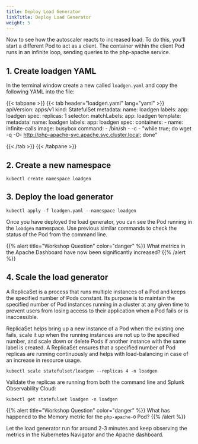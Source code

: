 ```yaml
---
title: Deploy Load Generator
linkTitle: Deploy Load Generator
weight: 5
---
```


Now to see how the autoscaler reacts to increased load. To do this, you'll start a different Pod to act as a client. The container within the client Pod runs in an infinite loop, sending queries to the php-apache service.

## 1. Create loadgen YAML

In the terminal window create a new called `loadgen.yaml` and copy the following YAML into the file:

{{< tabpane >}}
{{< tab header="loadgen.yaml" lang="yaml" >}}
apiVersion: apps/v1
kind: StatefulSet
metadata:
  name: loadgen
  labels:
    app: loadgen
spec:
  replicas: 1
  selector:
    matchLabels:
      app: loadgen
  template:
    metadata:
      name: loadgen
      labels:
        app: loadgen
    spec:
      containers:
      - name: infinite-calls
        image: busybox
        command:
        - /bin/sh
        - -c
        - "while true; do wget -q -O- http://php-apache-svc.apache.svc.cluster.local; done"

{{< /tab >}}
{{< /tabpane >}}

## 2. Create a new namespace

``` text
kubectl create namespace loadgen
```

## 3. Deploy the load generator

``` text
kubectl apply -f loadgen.yaml --namespace loadgen
```

Once you have deployed the load generator, you can see the Pod running in the `loadgen` namespace. Use previous similar commands to check the status of the Pod from the command line.

{{% alert title="Workshop Question" color="danger" %}}
What metrics in the Apache Dashboard have now been significantly increased?
{{% /alert %}}

## 4. Scale the load generator

A ReplicaSet is a process that runs multiple instances of a Pod and keeps the specified number of Pods constant. Its purpose is to maintain the specified number of Pod instances running in a cluster at any given time to prevent users from losing access to their application when a Pod fails or is inaccessible.

ReplicaSet helps bring up a new instance of a Pod when the existing one fails, scale it up when the running instances are not up to the specified number, and scale down or delete Pods if another instance with the same label is created. A ReplicaSet ensures that a specified number of Pod replicas are running continuously and helps with load-balancing in case of an increase in resource usage.

``` text
kubectl scale statefulset/loadgen --replicas 4 -n loadgen
```

Validate the replicas are running from both the command line and Splunk Observability Cloud:

``` text
kubectl get statefulset loadgen -n loadgen
```

{{% alert title="Workshop Question" color="danger" %}}
What has happened to the Memory metric for the `php-apache-0` Pod?
{{% /alert %}}

Let the load generator run for around 2-3 minutes and keep observing the metrics in the Kubernetes Navigator and the Apache dashboard.
